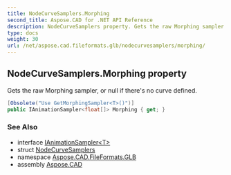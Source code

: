 ```yaml
---
title: NodeCurveSamplers.Morphing
second_title: Aspose.CAD for .NET API Reference
description: NodeCurveSamplers property. Gets the raw Morphing sampler or null if theres no curve defined
type: docs
weight: 30
url: /net/aspose.cad.fileformats.glb/nodecurvesamplers/morphing/
---
```

## NodeCurveSamplers.Morphing property

Gets the raw Morphing sampler, or null if there's no curve defined.

```csharp
[Obsolete("Use GetMorphingSampler<T>()")]
public IAnimationSampler<float[]> Morphing { get; }
```

### See Also

* interface [IAnimationSampler&lt;T&gt;](../../ianimationsampler-1/)
* struct [NodeCurveSamplers](../)
* namespace [Aspose.CAD.FileFormats.GLB](../../nodecurvesamplers/)
* assembly [Aspose.CAD](../../../)


